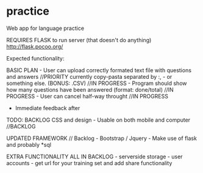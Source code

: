 # practice
Web app for language practice

REQUIRES FLASK to run server (that doesn't do anything)
http://flask.pocoo.org/

Expected functionality:

BASIC PLAN
	- User can upload correctly formated text file with questions and answers //PRIORITY currently copy-pasta
	separated by :, - or something else. (BONUS: .CSV) //IN PROGRESS
	- Program should show how many questions have been answered (format: done/total) //IN PROGRESS
	- User can cancel half-way throught //IN PROGRESS
  - Immediate feedback after 

TODO: BACKLOG
CSS and design
	- Usable on both mobile and computer //BACKLOG
  
UPDATED FRAMEWORK // Backlog
	- Bootstrap / Jquery
	- Make use of flask and probably *sql

EXTRA FUNCTIONALITY ALL IN BACKLOG
	- serverside storage 
	- user accounts	
	- get url for your training set and add share functionality
